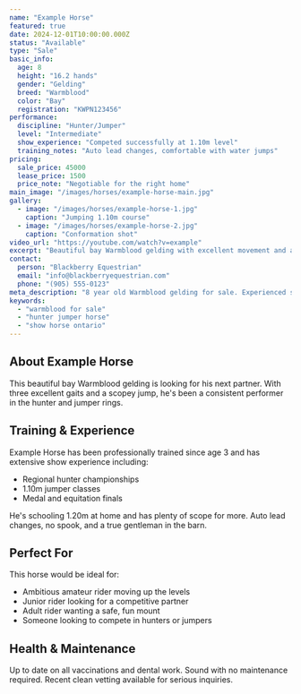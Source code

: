 ```yaml
---
name: "Example Horse"
featured: true
date: 2024-12-01T10:00:00.000Z
status: "Available"
type: "Sale"
basic_info:
  age: 8
  height: "16.2 hands"
  gender: "Gelding"
  breed: "Warmblood"
  color: "Bay"
  registration: "KWPN123456"
performance:
  discipline: "Hunter/Jumper"
  level: "Intermediate"
  show_experience: "Competed successfully at 1.10m level"
  training_notes: "Auto lead changes, comfortable with water jumps"
pricing:
  sale_price: 45000
  lease_price: 1500
  price_note: "Negotiable for the right home"
main_image: "/images/horses/example-horse-main.jpg"
gallery:
  - image: "/images/horses/example-horse-1.jpg"
    caption: "Jumping 1.10m course"
  - image: "/images/horses/example-horse-2.jpg"
    caption: "Conformation shot"
video_url: "https://youtube.com/watch?v=example"
excerpt: "Beautiful bay Warmblood gelding with excellent movement and a kind temperament. Perfect for an ambitious amateur or junior rider."
contact:
  person: "Blackberry Equestrian"
  email: "info@blackberryequestrian.com"
  phone: "(905) 555-0123"
meta_description: "8 year old Warmblood gelding for sale. Experienced show horse competing at 1.10m. Located in Newtonville, Ontario."
keywords:
  - "warmblood for sale"
  - "hunter jumper horse"
  - "show horse ontario"
---
```


## About Example Horse

This beautiful bay Warmblood gelding is looking for his next partner. With three excellent gaits and a scopey jump, he's been a consistent performer in the hunter and jumper rings.

## Training & Experience

Example Horse has been professionally trained since age 3 and has extensive show experience including:
- Regional hunter championships
- 1.10m jumper classes
- Medal and equitation finals

He's schooling 1.20m at home and has plenty of scope for more. Auto lead changes, no spook, and a true gentleman in the barn.

## Perfect For

This horse would be ideal for:
- Ambitious amateur rider moving up the levels
- Junior rider looking for a competitive partner
- Adult rider wanting a safe, fun mount
- Someone looking to compete in hunters or jumpers

## Health & Maintenance

Up to date on all vaccinations and dental work. Sound with no maintenance required. Recent clean vetting available for serious inquiries.